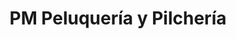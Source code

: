 ---
title: "PM Peluquería y Pilchería"
url: /general-jose-de-san-martin/pm-peluqueria-y-pilcheria/
shop: peluquería
---